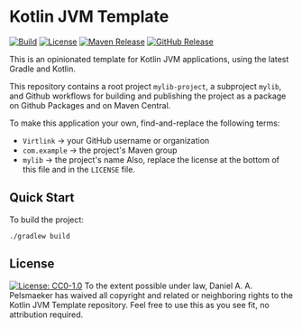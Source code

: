 # Kotlin JVM Template
[![Build][github-build-badge]][github-build]
[![License][license-badge]][license]
[![Maven Release][maven-release-badge]][maven-release]
[![GitHub Release][github-release-badge]][github-release]

This is an opinionated template for Kotlin JVM applications, using the latest Gradle and Kotlin.

This repository contains a root project `mylib-project`, a subproject `mylib`, and Github workflows for building and publishing the project as a package on Github Packages and on Maven Central.

To make this application your own, find-and-replace the following terms:
- `Virtlink` -> your GitHub username or organization
- `com.example` -> the project's Maven group
- `mylib` -> the project's name
Also, replace the license at the bottom of this file and in the `LICENSE` file.


## Quick Start
To build the project:

```shell
./gradlew build
```



## License
[![License: CC0-1.0](https://licensebuttons.net/p/zero/1.0/88x31.png)](http://creativecommons.org/publicdomain/zero/1.0/)
To the extent possible under law, Daniel A. A. Pelsmaeker has waived all copyright and related or neighboring rights to the Kotlin JVM Template repository. Feel free to use this as you see fit, no attribution required.


[github-build-badge]: https://github.com/Virtlink/mylib/actions/workflows/build.yml/badge.svg
[github-build]: https://github.com/Virtlink/mylib/actions
[license-badge]: https://img.shields.io/github/license/Virtlink/mylib
[license]: https://github.com/Virtlink/mylib/blob/main/LICENSE
[maven-release-badge]: https://img.shields.io/maven-central/v/com.example/mylib
[maven-release]: https://mvnrepository.com/artifact/com.example/mylib
[github-release-badge]: https://img.shields.io/github/v/release/Virtlink/mylib
[github-release]: https://github.com/Virtlink/mylib/releases